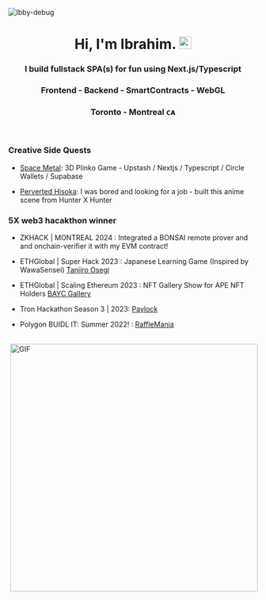 <p align="left"> <img src="https://komarev.com/ghpvc/?username=DevJdeed&label=Profile%20views&color=0e75b6&style=flat" alt="Ibby-debug" /> </p>

<h1 align="center"> Hi, I'm Ibrahim. <img src="https://github.com/Ibby-debug/Ibby-debug/blob/master/Hi.gif" width="25"></h2>
<h3 align="center"> I build fullstack SPA(s) for fun using Next.js/Typescript</h3> 
<h3 align="center"> Frontend - Backend - SmartContracts - WebGL </h3> 

<h3 align="center">  Toronto - Montreal ᴄᴀ  </h3> 

<br/>


<h3>Creative Side Quests</h3> 

- [Space Metal](https://spacemetal.vercel.app): 3D Plinko Game - Upstash / Nextjs / Typescript / Circle Wallets / Supabase     

- [Perverted Hisoka](https://anime-scenes.vercel.app/): I was bored and looking for a job - built this anime scene from Hunter X Hunter  


<h3>5X web3 hacakthon winner</h3>  

- ZKHACK | MONTREAL 2024 : Integrated a BONSAI remote prover and and onchain-verifier it with my EVM contract!   

- ETHGlobal | Super Hack 2023 : Japanese Learning Game (Inspired by WawaSensei) [Tanjiro Osegi](https://github.com/Ibby-debug/tanjiro)
  
- ETHGlobal | Scaling Ethereum 2023 : NFT Gallery Show for APE NFT Holders [BAYC Gallery](https://github.com/Ibby-debug/ApesGallery)

- Tron Hackathon Season 3 | 2023: [Paylock](https://github.com/Ibby-debug/paylock)

- Polygon BUIDL IT: Summer 2022! : [RaffleMania](https://github.com/Ibby-debug/rafflemania)

<br/>
<img align="right" alt="GIF" src="https://github.com/Ibby-debug/Ibby-debug/blob/master/gif3.gif?raw=true" width="500"/>


